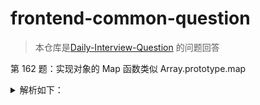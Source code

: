 # frontend-common-question

> 本仓库是[Daily-Interview-Question](https://github.com/Advanced-Frontend/Daily-Interview-Question) 的问题回答

第 162 题：实现对象的 Map 函数类似 Array.prototype.map

<details>
  <summary>
  解析如下：
  </summary>

  ```javascript
  Array.prototype._map = function (fn) {
      const _self = this;
      const results = [];
      for (let index = 0; index < _self.length; index++) {
        const item = _self[index];
        const res = fn.call(_self, item, index, _self);
        results.push(res);
      }
      return results;
    };

  const results = b._map((val, index, arr) => {
      return val + index;
  });
  console.log("results", results);
  ```
</details>



